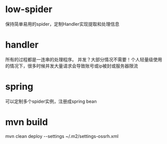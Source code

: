 # low-spider
保持简单易用的spider，定制Handler实现提取和处理信息

# handler
所有的过程都是一连串的处理程序。
并发？大部分情况不需要！个人轻量级使用的情况下，很多时候并发大量请求会导致账号或ip被封或服务器限流

# spring
可以定制多个spider实例，注册成spring bean

# mvn build
mvn clean deploy --settings ~/.m2/settings-ossrh.xml
